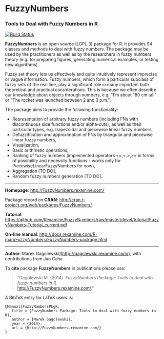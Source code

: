 # **FuzzyNumbers**

### Tools to Deal with Fuzzy Numbers in R

[![Build Status](https://travis-ci.org/Rexamine/FuzzyNumbers.svg?branch=master)](https://travis-ci.org/Rexamine/FuzzyNumbers)

**FuzzyNumbers** is an open source (LGPL 3) package for R. It provides S4 classes and methods to deal with fuzzy numbers. The package may be used by the practitioners as well as by the researchers in fuzzy numbers theory (e.g. for preparing figures, generating numerical examples, or testing new algorithms).

Fuzzy set theory lets us effectively and quite intuitively represent imprecise or vague information. Fuzzy numbers, which form a particular subclass of fuzzy sets of the real line, play a significant role in many important both theoretical and practical considerations. This is because we often describe our knowledge about objects through numbers, e.g. "I'm about 180 cm tall" or "The rocket was launched between 2 and 3 p.m.".

The package aims to provide the following functionality:

*    Representation of arbitrary fuzzy numbers (including FNs with discontinuous side functions and/or alpha-cuts), as well as their particular types, e.g. trapezoidal and piecewise linear fuzzy numbers,
*    Defuzzification and approximation of FNs by triangular and piecewise linear fuzzy numbers,
*    Visualization,
*    Basic arithmetic operations,
*    Ranking of fuzzy numbers (implemented operators <=,<,>,>= in forms of possibility and necessity functions - works only for PiecewiseLinearFuzzyNumbers for now),
*    Aggregation [TO DO],
*    Random fuzzy numbers generation [TO DO].


* * *

**Homepage**: http://FuzzyNumbers.rexamine.com/

Package record on **CRAN**: http://cran.r-project.org/web/packages/FuzzyNumbers/

**Tutorial**: https://github.com/Rexamine/FuzzyNumbers/raw/master/devel/tutorial/FuzzyNumbers-Tutorial_current.pdf

**On-line manual**: http://docs.rexamine.com/R-man/FuzzyNumbers/FuzzyNumbers-package.html

* * *

**Author**: Marek Gagolewski](http://gagolewski.rexamine.com/), with contributions from Jan Caha

To **cite** package **FuzzyNumbers** in publications please use:

> "Gagolewski M. (2014). *FuzzyNumbers Package: Tools to deal with fuzzy numbers in R*.  
http://FuzzyNumbers.rexamine.com/."

A BibTeX entry for LaTeX users is:

```
@Manual{FuzzyNumbersPkgR,
   title = {FuzzyNumbers Package: Tools to deal with fuzzy numbers in R},
   author = {Marek Gagolewski},
   year = {2014},
   url = {http://FuzzyNumbers.rexamine.com/}
}
```

